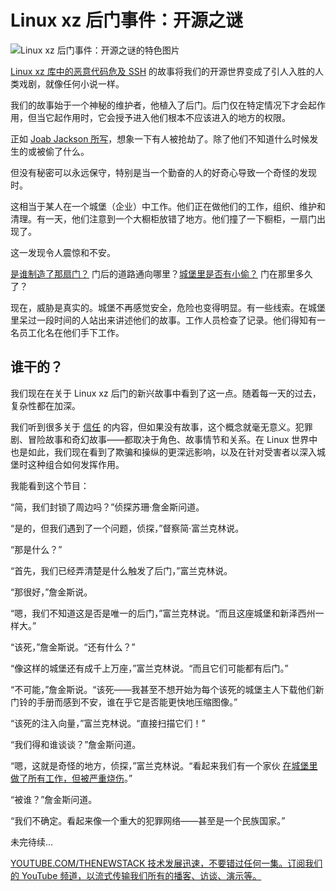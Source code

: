 # Linux xz 后门事件：开源之谜

![Linux xz 后门事件：开源之谜的特色图片](https://cdn.thenewstack.io/media/2024/04/73f8d27b-linux-xz-2-1024x576.jpg)

[Linux xz 库中的恶意代码危及 SSH](https://thenewstack.io/malicious-code-in-linux-xz-libraries-endangers-ssh/) 的故事将我们的开源世界变成了引人入胜的人类戏剧，就像任何小说一样。

我们的故事始于一个神秘的维护者，他植入了后门。后门仅在特定情况下才会起作用，但当它起作用时，它会授予进入他们根本不应该进入的地方的权限。

正如 [Joab Jackson 所写](https://thenewstack.io/linux-xz-backdoor-damage-could-be-greater-than-feared/)，想象一下有人被抢劫了。除了他们不知道什么时候发生的或被偷了什么。

但没有秘密可以永远保守，特别是当一个勤奋的人的好奇心导致一个奇怪的发现时。

这相当于某人在一个城堡（企业）中工作。他们正在做他们的工作，组织、维护和清理。有一天，他们注意到一个大橱柜放错了地方。他们撞了一下橱柜，一扇门出现了。

这一发现令人震惊和不安。

[是谁制造了那扇门？](https://www.wired.com/story/jia-tan-xz-backdoor/) 门后的道路通向哪里？[城堡里是否有小偷？](https://thenewstack.io/why-the-castle-and-moat-approach-to-security-is-obsolete/) 门在那里多久了？

现在，威胁是真实的。城堡不再感觉安全，危险也变得明显。有一些线索。在城堡里呆过一段时间的人站出来讲述他们的故事。工作人员检查了记录。他们得知有一名员工化名在他们手下工作。

## 谁干的？

我们现在在关于 Linux xz 后门的新兴故事中看到了这一点。随着每一天的过去，复杂性都在加深。

我们听到很多关于 [信任](https://thenewstack.io/what-is-zero-trust-security/) 的内容，但如果没有故事，这个概念就毫无意义。犯罪剧、冒险故事和奇幻故事——都取决于角色、故事情节和关系。在 Linux 世界中也是如此，我们现在看到了欺骗和操纵的更深远影响，以及在针对受害者以深入城堡时这种组合如何发挥作用。

我能看到这个节目：

“简，我们封锁了周边吗？”侦探苏珊·詹金斯问道。

“是的，但我们遇到了一个问题，侦探，”督察简·富兰克林说。

“那是什么？”

“首先，我们已经弄清楚是什么触发了后门，”富兰克林说。

“那很好，”詹金斯说。

“嗯，我们不知道这是否是唯一的后门，”富兰克林说。“而且这座城堡和新泽西州一样大。”

“该死，”詹金斯说。“还有什么？”

“像这样的城堡还有成千上万座，”富兰克林说。“而且它们可能都有后门。”

“不可能，”詹金斯说。“该死——我甚至不想开始为每个该死的城堡主人下载他们新门铃的手册而感到不安，谁在乎它是否能更快地压缩图像。”

“该死的注入向量，”富兰克林说。“直接扫描它们！”

“我们得和谁谈谈？”詹金斯问道。

“嗯，这就是奇怪的地方，侦探，”富兰克林说。“看起来我们有一个家伙 [在城堡里做了所有工作，但被严重烧伤](https://thenewstack.io/open-source-needs-maintainers-but-how-can-they-get-paid/)。”

“被谁？”詹金斯问道。

“我们不确定。看起来像一个重大的犯罪网络——甚至是一个民族国家。”

未完待续…

[
YOUTUBE.COM/THENEWSTACK
技术发展迅速，不要错过任何一集。订阅我们的 YouTube 频道，以流式传输我们所有的播客、访谈、演示等。
](https://youtube.com/thenewstack?sub_confirmation=1)